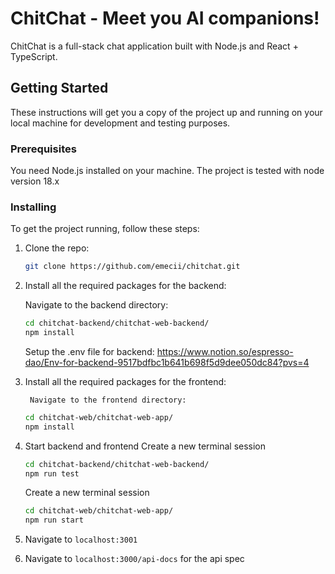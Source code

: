 
# ChitChat - Meet you AI companions!

  

ChitChat is a full-stack chat application built with Node.js and React + TypeScript.

  

## Getting Started

  

These instructions will get you a copy of the project up and running on your local machine for development and testing purposes.

  

### Prerequisites

  

You need Node.js installed on your machine. The project is tested with node version 18.x

  

### Installing

  

To get the project running, follow these steps:

  

1. Clone the repo:
	```bash
	git clone https://github.com/emecii/chitchat.git
	```

2. Install all the required packages for the backend:

	Navigate to the backend directory:
	```bash
	cd chitchat-backend/chitchat-web-backend/
	npm install
	```
	Setup the .env file for backend:
	https://www.notion.so/espresso-dao/Env-for-backend-9517bdfbc1b641b698f5d9dee050dc84?pvs=4
4. Install all the required packages for the frontend:

		Navigate to the frontend directory:
	```bash
	cd chitchat-web/chitchat-web-app/
	npm install
	```
5. Start backend and frontend
	 Create a new terminal session
    ```bash
	cd chitchat-backend/chitchat-web-backend/
	npm run test
    ```
	 Create a new terminal session
    ```bash
	cd chitchat-web/chitchat-web-app/
	npm run start
    ```
6. Navigate to `localhost:3001`
7. Navigate to `localhost:3000/api-docs` for the api spec
